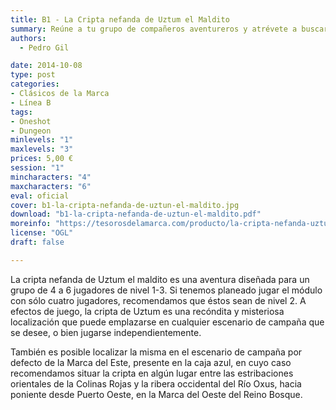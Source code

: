 ```yaml
---
title: B1 - La Cripta nefanda de Uztum el Maldito
summary: Reúne a tu grupo de compañeros aventureros y atrévete a buscar la mítica cripta de Uztum, allende las Colinas Rojas, más allá de Reino Bosque y la Marca del Este, para descubrir sus secretos y maravillas de antaño. ¿Podrás sobrevevivir para ver otro día?
authors:
  - Pedro Gil

date: 2014-10-08
type: post
categories:
- Clásicos de la Marca
- Línea B
tags:
- Oneshot
- Dungeon
minlevels: "1"
maxlevels: "3"
prices: 5,00 €
session: "1"
mincharacters: "4"
maxcharacters: "6"
eval: oficial
cover: b1-la-cripta-nefanda-de-uztun-el-maldito.jpg
download: "b1-la-cripta-nefanda-de-uztun-el-maldito.pdf"
moreinfo: "https://tesorosdelamarca.com/producto/la-cripta-nefanda-uztum-maldito/"
license: "OGL"
draft: false

---
```


La cripta nefanda de Uztum el maldito es una aventura diseñada para un grupo de 4 a 6 jugadores de nivel 1-3. Si tenemos planeado jugar el módulo con sólo cuatro jugadores, recomendamos que éstos sean de nivel 2. A efectos de juego, la cripta de Uztum es una recóndita y misteriosa localización que puede emplazarse en cualquier escenario de campaña que se desee, o bien jugarse independientemente.

También es posible localizar la misma en el escenario de campaña por defecto de la Marca del Este, presente en la caja azul, en cuyo caso recomendamos situar la cripta en algún lugar entre las estribaciones orientales de la Colinas Rojas y la ribera occidental del Río Oxus, hacia poniente desde Puerto Oeste, en la Marca del Oeste del Reino Bosque.
